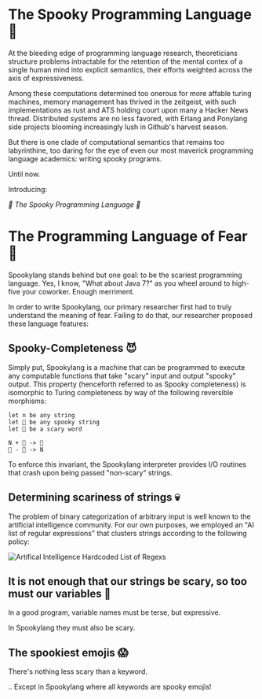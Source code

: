 # The Spooky Programming Language 👻

At the bleeding edge of programming language research, theoreticians structure problems intractable for the retention of the mental contex of a single human mind into explicit semantics, their efforts weighted across the axis of expressiveness.

Among these computations determined too onerous for more affable turing machines, memory management has thrived in the zeitgeist, with such implementations as rust and ATS holding court upon many a Hacker News thread. Distributed systems are no less favored, with Erlang and Ponylang side projects blooming increasingly lush in Github's harvest season.

But there is one clade of computational semantics that remains too labyrinthine, too daring for the eye of even our most maverick programming language academics: writing spooky programs.

Until now.

Introducing:

_🎃 The Spooky Programming Language 🎃_

# The Programming Language of Fear 🌚

Spookylang stands behind but one goal: to be the scariest programming language. Yes, I know, "What about Java 7?" as you wheel around to high-five your coworker. Enough merriment.

In order to write Spookylang, our primary researcher first had to truly understand the meaning of fear. Failing to do that, our researcher proposed these language features:

## Spooky-Completeness 😈

Simply put, Spookylang is a machine that can be programmed to execute any computable functions that take "scary" input and output "spooky" output. This property (henceforth referred to as Spooky completeness) is isomorphic to Turing completeness by way of the following reversible morphisms:

```
let n be any string 
let 🤡 be any spooky string
let 🎃 be a scary word

N + 🎃 -> 🤡
🤡 - 🎃 -> N
```

To enforce this invariant, the Spookylang interpreter provides I/O routines that crash upon being passed "non-scary" strings.

## Determining scariness of strings 💀

The problem of binary categorization of arbitrary input is well known to the artificial intelligence community. For our own purposes, we employed an "AI list of regular expressions" that clusters strings according to the following policy:

![Artifical Intelligence Hardcoded List of Regexs](http://full/path/to/img.jpg "SVG - Support Very Mhardcoded lists of regexs)")

## It is not enough that our strings be scary, so too must our variables 👹

In a good program, variable names must be terse, but expressive.

In Spookylang they must also be scary.

## The spookiest emojis 😱

There's nothing less scary than a keyword.

.. Except in Spookylang where all keywords are spooky emojis!






